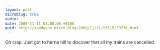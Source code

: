 ```yaml
---
layout: post
microblog: true
audio: 
date: 2009-11-11 01:00:00 +0100
guid: http://samdeane.micro.blog/2009/11/11/t5615230776.html
---
```

Oh crap. Just got to herne hill to discover that all my trains are cancelled.
